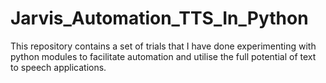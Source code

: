 # Jarvis_Automation_TTS_In_Python
This repository contains a set of trials that I have done experimenting with python modules to facilitate automation and utilise the full potential of text to speech applications.
